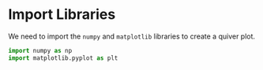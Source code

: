 # Import Libraries

We need to import the `numpy` and `matplotlib` libraries to create a quiver plot.

```python
import numpy as np
import matplotlib.pyplot as plt
```
